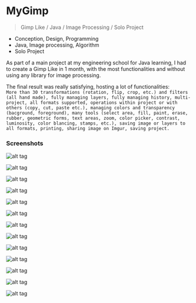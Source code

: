 # MyGimp
> Gimp Like / Java / Image Processing / Solo Project

* Conception, Design, Programming
* Java, Image processing, Algorithm
* Solo Project

As part of a main project at my engineering school for Java learning, I had to create a Gimp Like in 1 month, with the most functionalities and without using any library for image processing.

The final result was really satisfying, hosting a lot of functionalities:  
`More than 30 transformations (rotation, flip, crop, etc.) and filters (all hand made), fully managing layers, fully managing history, multi-project, all formats supported, operations within project or with others (copy, cut, paste etc.), managing colors and transparency (bacground, foreground), many tools (select area, fill, paint, erase, rubber, geometric forms, text areas, zoom, color picker, contrast, luminosity, color blancing, stamps, etc.), saving image or layers to all formats, printing, sharing image on Imgur, saving project.`

### Screenshots

![alt tag](screenshots/1.png)

![alt tag](screenshots/2.png)

![alt tag](screenshots/3.png)

![alt tag](screenshots/4.png)

![alt tag](screenshots/5.png)

![alt tag](screenshots/6.png)

![alt tag](screenshots/7.png)

![alt tag](screenshots/8.png)

![alt tag](screenshots/9.png)

![alt tag](screenshots/10.png)

![alt tag](screenshots/11.png)

![alt tag](screenshots/12.png)

![alt tag](screenshots/13.png)
